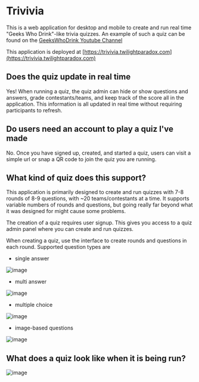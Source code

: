 # Trivivia

This is a web application for desktop and mobile to create and run real time "Geeks Who Drink"-like trivia quizzes.  An example of such a quiz can be found on the [GeeksWhoDrink Youtube Channel](https://www.youtube.com/@geekswhodrink)

This application is deployed at [https://trivivia.twilightparadox.com](https://trivivia.twilightparadox.com)

## Does the quiz update in real time

Yes!  When running a quiz, the quiz admin can hide or show questions and answers, grade contestants/teams, and keep track of the score all in the application.  This information is all updated in real time without requiring participants to refresh.

## Do users need an account to play a quiz I've made

No.  Once you have signed up, created, and started a quiz, users can visit a simple url or snap a QR code to join the quiz you are running.

## What kind of quiz does this support?

This application is primarily designed to create and run quizzes with 7-8 rounds of 8-9 questions, with ~20 teams/contestants at a time.  It supports variable numbers of rounds and questions, but going really far beyond what it was designed for might cause some problems.

The creation of a quiz requires user signup.  This gives you access to a quiz admin panel where you can create and run quizzes.

When creating a quiz, use the interface to create rounds and questions in each round.  Supported question types are
  - single answer
    
  ![image](https://github.com/benjamin-t-brown/trivivia/assets/1266353/296ceaae-7684-4aba-bef1-dcc0ae39bda7)

  - multi answer
    
  ![image](https://github.com/benjamin-t-brown/trivivia/assets/1266353/d3e8cc30-1cb9-4df8-9aba-132ff94532c2)

  - multiple choice
    
  ![image](https://github.com/benjamin-t-brown/trivivia/assets/1266353/f7616f69-0c94-4556-97b4-c7c926bf7ad3)


  - image-based questions

  ![image](https://github.com/benjamin-t-brown/trivivia/assets/1266353/7600d1ae-757d-49cd-8e85-e3a3bd051266)

## What does a quiz look like when it is being run?

![image](https://github.com/benjamin-t-brown/trivivia/assets/1266353/41b21040-9aa7-4bc7-bd2c-199e8dd24a09)
